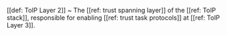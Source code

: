 [[def: ToIP Layer 2]]
~ The [[ref: trust spanning layer]] of the [[ref: ToIP stack]], responsible for enabling [[ref: trust task protocols]] at [[ref: ToIP Layer 3]].

